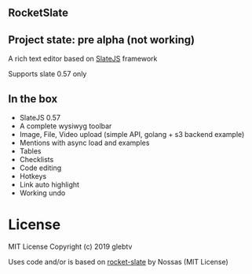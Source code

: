 ## RocketSlate

## Project state: pre alpha (not working)

A rich text editor based on [SlateJS](https://github.com/ianstormtaylor/slate) framework

Supports slate 0.57 only

## In the box

- SlateJS 0.57
- A complete wysiwyg toolbar
- Image, File, Video upload (simple API, golang + s3 backend example)
- Mentions with async load and examples
- Tables
- Checklists
- Code editing
- Hotkeys
- Link auto highlight
- Working undo

# License

MIT License Copyright (c) 2019 glebtv

Uses code and/or is based on [rocket-slate](https://github.com/nossas/rocket-slate) by Nossas (MIT License)
